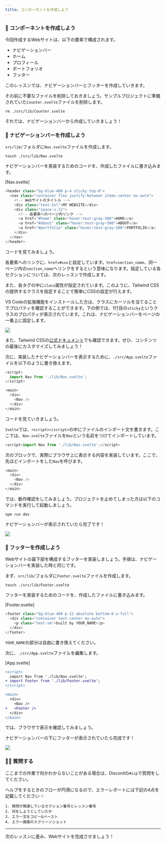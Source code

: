 ```yaml
---
title: コンポーネントを作成しよう
---
```

### 🧱 コンポーネントを作成しよう

今回作成するWebサイトは、以下の要素で構成されます。

- ナビゲーションバー
- ホーム
- プロフィール
- ポートフォリオ
- フッター

このレッスンでは、ナビゲーションバーとフッターを作成していきます。

その前に不要なファイルを削除しておきましょう。サンプルプロジェクトに準備されていた`Counter.svelte`ファイルを削除します。

```
rm ./src/lib/Counter.svelte
```

それでは、ナビゲーションバーから作成していきましょう！

### 🧱 ナビゲーションバーを作成しよう

`src/lib/`フォルダに`Nav.svelte`ファイルを作成します。

```
touch ./src/lib/Nav.svelte
```

ナビゲーションバーを実装するためのコードを、作成したファイルに書き込みます。

[Nav.svelte]

```js
<header class="bg-blue-400 p-4 sticky top-0">
  <nav class="container flex justify-between items-center mx-auto">
    <!-- Webサイトのタイトル -->
    <div class="text-2xl">MY WEBSITE</div>
    <div class="space-x-12">
      <!-- 各要素へのページ内リンク -->
      <a href="#home" class="hover:text-gray-500">HOME</a>
      <a href="#about" class="hover:text-gray-500">ABOUT</a>
      <a href="#portfolio" class="hover:text-gray-500">PORTFOLIO</a>
    </div>
  </nav>
</header>
```

コードを見てみましょう。

各要素へのリンクに、`href=#xxx`と設定しています。`href=section_name`、同一ページ内の`section_name`へリンクをするという意味になります。指定している各セクションについては、次のレッスンで作成します。

また、各タグの中に`class`属性が指定されています。このように、Tailwind CSSの提供するクラスを指定することで簡単にCSSの設定が行えます。

VS Codeの拡張機能をインストールした方は、クラスにカーソルを当てることでプロパティを確認することができます。下の例では、1行目の`sticky`というクラスのプロパティが表示されています。これは、ナビゲーションバーをページの一番上に固定します。

![](/images/ICP-Static-Site/section-2/2_3_1.png)

また、Tailwind CSSの[公式ドキュメント](https://tailwindcss.com/docs/position#sticky-positioning-elements)でも確認できます。ぜひ、コンテンツの最後にカスタマイズしてみましょう！

次に、実装したナビゲーションバーを表示するために、`./src/App.svelte`ファイルを以下のように書き換えます。

```js
<script>
  import Nav from './lib/Nav.svelte';
</script>

<main>
  <div>
    <Nav />
  </div>
</main>
```

コードを見ていきましょう。

`Svelte`では、`<script></script>`の中にファイルのインポート文を書きます。ここでは、`Nav.svelte`ファイルを`Nav`という名前をつけてインポートしています。

```js
<script>import Nav from './lib/Nav.svelte';</script>
```

次のブロックで、実際にブラウザ上に表示する内容を実装しています。ここで、先ほどインポートをした`Nav`を呼びます。

```js
<main>
  <div>
    <Nav />
  </div>
</main>
```

では、動作確認をしてみましょう。プロジェクトを止めてしまった方は以下のコマンドを実行して起動しましょう。

```
npm run dev
```

ナビゲーションバーが表示されていたら完了です！

![](/images/ICP-Static-Site/section-2/2_3_2.png)

### 🧱 フッターを作成しよう

Webサイトの最下部を構成するフッターを実装しましょう。手順は、ナビゲーションバーを実装した時と同じです。

まず、`src/lib/`フォルダに`Footer.svelte`ファイルを作成します。

```
touch ./src/lib/Footer.svelte
```

フッターを実装するためのコードを、作成したファイルに書き込みます。

[Footer.svelte]

```js
<footer class="bg-blue-400 p-12 absolute bottom-0 w-full">
  <div class="container text-center mx-auto">
    <p class="text-sm">built by YOUR_NAME</p>
  </div>
</footer>
```

`YOUR_NAME`の部分は自由に書き換えてください。

次に、`./src/App.svelte`ファイルを編集します。

[App.svelte]

```diff
<script>
  import Nav from './lib/Nav.svelte';
+ import Footer from './lib/Footer.svelte';
</script>

<main>
  <div>
    <Nav />
+   <Footer />
  </div>
</main>
```

では、ブラウザで表示を確認してみましょう。

ナビゲーションバーの下にフッターが表示されていたら完成です！

![](/images/ICP-Static-Site/section-2/2_3_3.png)

### 🙋‍♂️ 質問する

ここまでの作業で何かわからないことがある場合は、Discordの`#icp`で質問をしてください。

ヘルプをするときのフローが円滑になるので、エラーレポートには下記の4点を記載してください ✨

```
1. 質問が関連しているセクション番号とレッスン番号
2. 何をしようとしていたか
3. エラー文をコピー&ペースト
4. エラー画面のスクリーンショット
```

---

次のレッスンに進み、Webサイトを完成させましょう！


